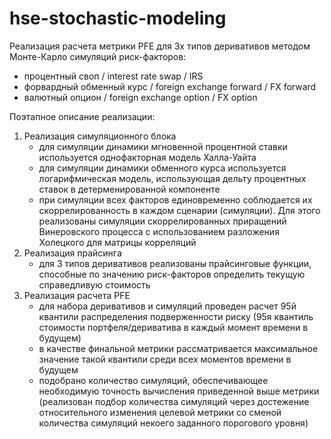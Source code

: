 # hse-stochastic-modeling

Реализация расчета метрики PFE для 3х типов деривативов методом Монте-Карло симуляций риск-факторов:
* процентный своп / interest rate swap / IRS
* форвардный обменный курс / foreign exchange forward / FX forward
* валютный опцион / foreign exchange option / FX option

Поэтапное описание реализации:	
1) Реализация симуляционного блока	
	* для симуляции динамики мгновенной процентной ставки используется однофакторная модель Халла-Уайта
	* для симуляции динамики обменного курса используется логарифмическая модель, использующая дельту процентных ставок в детерменированной компоненте
	* при симуляции всех факторов единовременно соблюдается их скоррелированность в каждом сценарии (симуляции). Для этого реализованы симуляции скоррелированных приращений Винеровского процесса с использованием разложения Холецкого для матрицы корреляций
2) Реализация прайсинга	
	* для 3 типов деривативов реализованы прайсинговые функции, способные по значению риск-факторов определить текущую справедливую стоимость
3) Реализация расчета PFE	
	* для набора деривативов и симуляций проведен расчет 95й квантили распределения подверженности риску (95я квантиль стоимости портфеля/дериватива в каждый момент времени в будущем)
	* в качестве финальной метрики рассматривается максимальное значение такой квантили среди всех моментов времени в будущем
	* подобрано количество симуляций, обеспечивающее необходимую точность вычисления приведенной выше метрики (реализован подбор количества симуляций через достежение относительного изменения целевой метрики со сменой количества симуляций некоего заданного порогового уровня)
